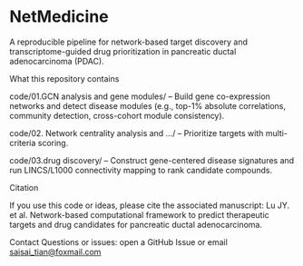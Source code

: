 # NetMedicine

A reproducible pipeline for network-based target discovery and transcriptome-guided drug prioritization in pancreatic ductal adenocarcinoma (PDAC).

What this repository contains

code/01.GCN analysis and gene modules/ – Build gene co-expression networks and detect disease modules (e.g., top-1% absolute correlations, community detection, cross-cohort module consistency).

code/02. Network centrality analysis and …/ – Prioritize targets with multi-criteria scoring.

code/03.drug discovery/ – Construct gene-centered disease signatures and run LINCS/L1000 connectivity mapping to rank candidate compounds.


Citation

If you use this code or ideas, please cite the associated manuscript:
Lu JY. et al. Network-based computational framework to predict therapeutic targets and drug candidates for pancreatic ductal adenocarcinoma.

Contact
Questions or issues: open a GitHub Issue or email saisai_tian@foxmail.com
